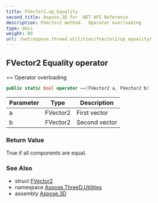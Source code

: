 ```yaml
---
title: FVector2.op_Equality
second_title: Aspose.3D for .NET API Reference
description: FVector2 method.  Operator overloading
type: docs
weight: 80
url: /net/aspose.threed.utilities/fvector2/op_equality/
---
```

## FVector2 Equality operator

== Operator overloading

```csharp
public static bool operator ==(FVector2 a, FVector2 b)
```

| Parameter | Type | Description |
| --- | --- | --- |
| a | FVector2 | First vector |
| b | FVector2 | Second vector |

### Return Value

True if all components are equal.

### See Also

* struct [FVector2](../)
* namespace [Aspose.ThreeD.Utilities](../../../aspose.threed.utilities/)
* assembly [Aspose.3D](../../../)


